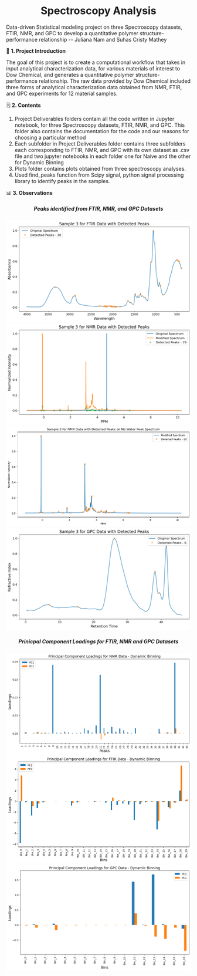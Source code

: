 <div align="center">
<h1> Spectroscopy Analysis </h1>
</div>

Data-driven Statistical modeling project on three Spectroscopy datasets, FTIR, NMR, and GPC to develop a quantitative polymer structure-performance relationship -- Juliana Nam and Suhas Cristy Mathey

📌 **1. Project Introduction** 

 The goal of this project is to create a computational workflow that takes in input analytical characterization data, for various materials of interest to Dow Chemical, and generates a quantitative polymer structure-performance relationship. The raw data provided by Dow Chemical included three forms of analytical characterization data obtained from NMR, FTIR, and GPC experiments for 12 material samples. 

🗒️ **2. Contents**
 1. Project Deliverables folders contain all the code written in Jupyter notebook, for three Spectroscopy datasets, FTIR, NMR, and GPC. This folder also contains the documentation for the code and our reasons for choosing a particular method
 2. Each subfolder in Project Deliverables folder contains three subfolders each corresponding to FTIR, NMR, and GPC with its own dataset as .csv file and two jupyter notebooks in each folder one for Naive and the other for Dynamic Binning
 3. Plots folder contains plots obtained from three spectroscopy analyses.
 4. Used find_peaks function from Scipy signal, python signal processing library to identify peaks in the samples. 
 
 📊 **3. Observations** 

<div align="center">
<h5> Peaks identified from FTIR, NMR, and GPC Datasets </h5>
</div>


<div align = "center">
<img src = "Plots/FTIR_Peak%20Finding.png" alt="FTIR Peak Finding">
<img src = "Plots/NMR_Peak%20Finding.png" alt="NMR Peak Finding">
<img src = "Plots/NMR_Peak%20Finding_No%20Water%20Peak.png" alt="NMR Peak Finding on No Water Peak">
<img src = "Plots/GPC_Peak%20Finding.png" alt="GPC Peak Finding">
</div>

<div align="center">
<h5> Prinicpal Component Loadings for FTIR, NMR and GPC Datasets </h5>
</div>

<div align = "center">
<img src = "Plots/PC%20Loadings_NMR.png" alt="PC Loading NMR">
<img src = "Plots/PC%20Loadings_FTIR.png" alt="PC Loading FTIR">
<img src = "Plots/PC%20Loadings_GPC.png" alt="PC Loading GPC">
</div>